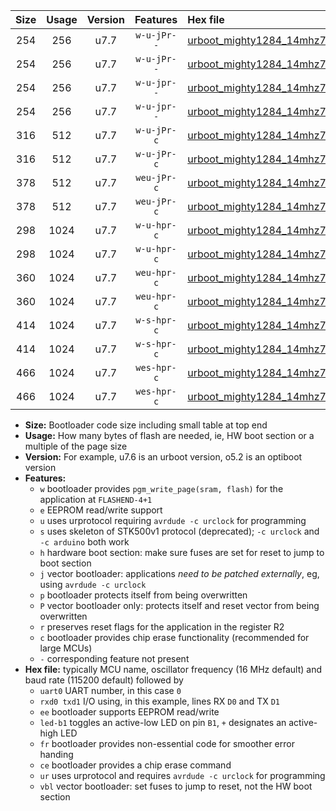 |Size|Usage|Version|Features|Hex file|
|:-:|:-:|:-:|:-:|:--|
|254|256|u7.7|`w-u-jPr--`|[urboot_mighty1284_14mhz7456_115200bps_uart0_rxd0_txd1_led+b7_ur_vbl.hex](https://raw.githubusercontent.com/stefanrueger/urboot.hex/main/boards/mighty1284/fcpu_14mhz7456/115200_bps/urboot_mighty1284_14mhz7456_115200bps_uart0_rxd0_txd1_led+b7_ur_vbl.hex)|
|254|256|u7.7|`w-u-jPr--`|[urboot_mighty1284_14mhz7456_115200bps_uart1_rxd2_txd3_led+b7_ur_vbl.hex](https://raw.githubusercontent.com/stefanrueger/urboot.hex/main/boards/mighty1284/fcpu_14mhz7456/115200_bps/urboot_mighty1284_14mhz7456_115200bps_uart1_rxd2_txd3_led+b7_ur_vbl.hex)|
|254|256|u7.7|`w-u-jpr--`|[urboot_mighty1284_14mhz7456_115200bps_uart0_rxd0_txd1_led+b7_fr_ur_vbl.hex](https://raw.githubusercontent.com/stefanrueger/urboot.hex/main/boards/mighty1284/fcpu_14mhz7456/115200_bps/urboot_mighty1284_14mhz7456_115200bps_uart0_rxd0_txd1_led+b7_fr_ur_vbl.hex)|
|254|256|u7.7|`w-u-jpr--`|[urboot_mighty1284_14mhz7456_115200bps_uart1_rxd2_txd3_led+b7_fr_ur_vbl.hex](https://raw.githubusercontent.com/stefanrueger/urboot.hex/main/boards/mighty1284/fcpu_14mhz7456/115200_bps/urboot_mighty1284_14mhz7456_115200bps_uart1_rxd2_txd3_led+b7_fr_ur_vbl.hex)|
|316|512|u7.7|`w-u-jPr-c`|[urboot_mighty1284_14mhz7456_115200bps_uart0_rxd0_txd1_led+b7_fr_ce_ur_vbl.hex](https://raw.githubusercontent.com/stefanrueger/urboot.hex/main/boards/mighty1284/fcpu_14mhz7456/115200_bps/urboot_mighty1284_14mhz7456_115200bps_uart0_rxd0_txd1_led+b7_fr_ce_ur_vbl.hex)|
|316|512|u7.7|`w-u-jPr-c`|[urboot_mighty1284_14mhz7456_115200bps_uart1_rxd2_txd3_led+b7_fr_ce_ur_vbl.hex](https://raw.githubusercontent.com/stefanrueger/urboot.hex/main/boards/mighty1284/fcpu_14mhz7456/115200_bps/urboot_mighty1284_14mhz7456_115200bps_uart1_rxd2_txd3_led+b7_fr_ce_ur_vbl.hex)|
|378|512|u7.7|`weu-jPr-c`|[urboot_mighty1284_14mhz7456_115200bps_uart0_rxd0_txd1_ee_led+b7_fr_ce_ur_vbl.hex](https://raw.githubusercontent.com/stefanrueger/urboot.hex/main/boards/mighty1284/fcpu_14mhz7456/115200_bps/urboot_mighty1284_14mhz7456_115200bps_uart0_rxd0_txd1_ee_led+b7_fr_ce_ur_vbl.hex)|
|378|512|u7.7|`weu-jPr-c`|[urboot_mighty1284_14mhz7456_115200bps_uart1_rxd2_txd3_ee_led+b7_fr_ce_ur_vbl.hex](https://raw.githubusercontent.com/stefanrueger/urboot.hex/main/boards/mighty1284/fcpu_14mhz7456/115200_bps/urboot_mighty1284_14mhz7456_115200bps_uart1_rxd2_txd3_ee_led+b7_fr_ce_ur_vbl.hex)|
|298|1024|u7.7|`w-u-hpr-c`|[urboot_mighty1284_14mhz7456_115200bps_uart0_rxd0_txd1_led+b7_fr_ce_ur.hex](https://raw.githubusercontent.com/stefanrueger/urboot.hex/main/boards/mighty1284/fcpu_14mhz7456/115200_bps/urboot_mighty1284_14mhz7456_115200bps_uart0_rxd0_txd1_led+b7_fr_ce_ur.hex)|
|298|1024|u7.7|`w-u-hpr-c`|[urboot_mighty1284_14mhz7456_115200bps_uart1_rxd2_txd3_led+b7_fr_ce_ur.hex](https://raw.githubusercontent.com/stefanrueger/urboot.hex/main/boards/mighty1284/fcpu_14mhz7456/115200_bps/urboot_mighty1284_14mhz7456_115200bps_uart1_rxd2_txd3_led+b7_fr_ce_ur.hex)|
|360|1024|u7.7|`weu-hpr-c`|[urboot_mighty1284_14mhz7456_115200bps_uart0_rxd0_txd1_ee_led+b7_fr_ce_ur.hex](https://raw.githubusercontent.com/stefanrueger/urboot.hex/main/boards/mighty1284/fcpu_14mhz7456/115200_bps/urboot_mighty1284_14mhz7456_115200bps_uart0_rxd0_txd1_ee_led+b7_fr_ce_ur.hex)|
|360|1024|u7.7|`weu-hpr-c`|[urboot_mighty1284_14mhz7456_115200bps_uart1_rxd2_txd3_ee_led+b7_fr_ce_ur.hex](https://raw.githubusercontent.com/stefanrueger/urboot.hex/main/boards/mighty1284/fcpu_14mhz7456/115200_bps/urboot_mighty1284_14mhz7456_115200bps_uart1_rxd2_txd3_ee_led+b7_fr_ce_ur.hex)|
|414|1024|u7.7|`w-s-hpr-c`|[urboot_mighty1284_14mhz7456_115200bps_uart0_rxd0_txd1_led+b7_fr_ce.hex](https://raw.githubusercontent.com/stefanrueger/urboot.hex/main/boards/mighty1284/fcpu_14mhz7456/115200_bps/urboot_mighty1284_14mhz7456_115200bps_uart0_rxd0_txd1_led+b7_fr_ce.hex)|
|414|1024|u7.7|`w-s-hpr-c`|[urboot_mighty1284_14mhz7456_115200bps_uart1_rxd2_txd3_led+b7_fr_ce.hex](https://raw.githubusercontent.com/stefanrueger/urboot.hex/main/boards/mighty1284/fcpu_14mhz7456/115200_bps/urboot_mighty1284_14mhz7456_115200bps_uart1_rxd2_txd3_led+b7_fr_ce.hex)|
|466|1024|u7.7|`wes-hpr-c`|[urboot_mighty1284_14mhz7456_115200bps_uart0_rxd0_txd1_ee_led+b7_fr_ce.hex](https://raw.githubusercontent.com/stefanrueger/urboot.hex/main/boards/mighty1284/fcpu_14mhz7456/115200_bps/urboot_mighty1284_14mhz7456_115200bps_uart0_rxd0_txd1_ee_led+b7_fr_ce.hex)|
|466|1024|u7.7|`wes-hpr-c`|[urboot_mighty1284_14mhz7456_115200bps_uart1_rxd2_txd3_ee_led+b7_fr_ce.hex](https://raw.githubusercontent.com/stefanrueger/urboot.hex/main/boards/mighty1284/fcpu_14mhz7456/115200_bps/urboot_mighty1284_14mhz7456_115200bps_uart1_rxd2_txd3_ee_led+b7_fr_ce.hex)|

- **Size:** Bootloader code size including small table at top end
- **Usage:** How many bytes of flash are needed, ie, HW boot section or a multiple of the page size
- **Version:** For example, u7.6 is an urboot version, o5.2 is an optiboot version
- **Features:**
  + `w` bootloader provides `pgm_write_page(sram, flash)` for the application at `FLASHEND-4+1`
  + `e` EEPROM read/write support
  + `u` uses urprotocol requiring `avrdude -c urclock` for programming
  + `s` uses skeleton of STK500v1 protocol (deprecated); `-c urclock` and `-c arduino` both work
  + `h` hardware boot section: make sure fuses are set for reset to jump to boot section
  + `j` vector bootloader: applications *need to be patched externally*, eg, using `avrdude -c urclock`
  + `p` bootloader protects itself from being overwritten
  + `P` vector bootloader only: protects itself and reset vector from being overwritten
  + `r` preserves reset flags for the application in the register R2
  + `c` bootloader provides chip erase functionality (recommended for large MCUs)
  + `-` corresponding feature not present
- **Hex file:** typically MCU name, oscillator frequency (16 MHz default) and baud rate (115200 default) followed by
  + `uart0` UART number, in this case `0`
  + `rxd0 txd1` I/O using, in this example, lines RX `D0` and TX `D1`
  + `ee` bootloader supports EEPROM read/write
  + `led-b1` toggles an active-low LED on pin `B1`, `+` designates an active-high LED
  + `fr` bootloader provides non-essential code for smoother error handing
  + `ce` bootloader provides a chip erase command
  + `ur` uses urprotocol and requires `avrdude -c urclock` for programming
  + `vbl` vector bootloader: set fuses to jump to reset, not the HW boot section
